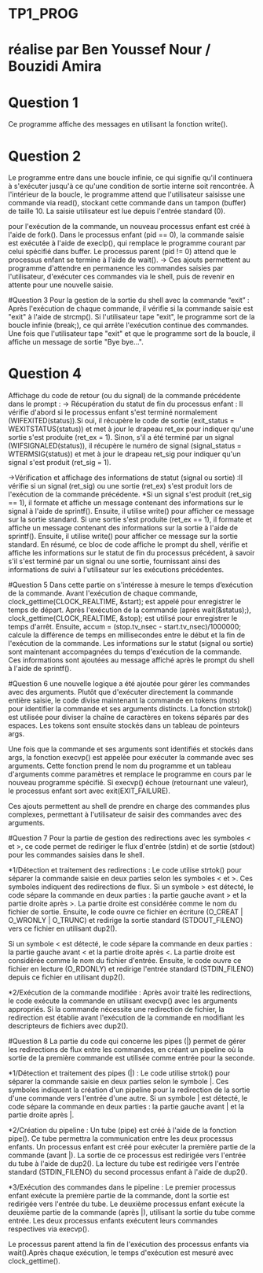 # TP1_PROG
# réalise par Ben Youssef Nour / Bouzidi Amira

# Question 1
Ce programme affiche des messages en utilisant la fonction write().

# Question 2
Le programme entre dans une boucle infinie, ce qui signifie qu'il continuera à s'exécuter jusqu'à ce qu'une condition de sortie interne soit rencontrée.
À l'intérieur de la boucle, le programme attend que l'utilisateur saisisse une commande via read(), stockant cette commande dans un tampon (buffer) de taille 10. La saisie utilisateur est lue depuis l'entrée standard (0).

pour l'exécution de la commande, un nouveau processus enfant est créé à l'aide de fork().
Dans le processus enfant (pid == 0), la commande saisie est exécutée à l'aide de execlp(), qui remplace le programme courant par celui spécifié dans buffer.
Le processus parent (pid != 0) attend que le processus enfant se termine à l'aide de wait().
-> Ces ajouts permettent au programme d'attendre en permanence les commandes saisies par l'utilisateur, d'exécuter ces commandes via le shell, puis de revenir en attente pour une nouvelle saisie.


#Question 3
Pour la gestion de la sortie du shell avec la commande “exit” : Après l'exécution de chaque commande, il vérifie si la commande saisie est "exit" à l'aide de strcmp(). Si l'utilisateur tape "exit", le programme sort de la boucle infinie (break;), ce qui arrête l'exécution continue des commandes.
Une fois que l'utilisateur tape "exit" et que le programme sort de la boucle, il affiche un message de sortie "Bye bye...".

# Question 4 
Affichage du code de retour (ou du signal) de la commande précédente dans le prompt :
-> Récupération du statut de fin du processus enfant : Il vérifie d'abord si le processus enfant s'est terminé normalement (WIFEXITED(status)).Si oui, il récupère le code de sortie (exit_status = WEXITSTATUS(status)) et met à jour le drapeau ret_ex pour indiquer qu'une sortie s'est produite (ret_ex = 1).
Sinon, s'il a été terminé par un signal (WIFSIGNALED(status)), il récupère le numéro de signal (signal_status = WTERMSIG(status)) et met à jour le drapeau ret_sig pour indiquer qu'un signal s'est produit (ret_sig = 1).

->Vérification et affichage des informations de statut (signal ou sortie) :Il vérifie si un signal (ret_sig) ou une sortie (ret_ex) s'est produit lors de l'exécution de la commande précédente.
    *Si un signal s'est produit (ret_sig == 1), il formate et affiche un message contenant des informations sur le signal à l'aide de sprintf(). Ensuite, il utilise write() pour afficher ce message sur la sortie standard.
    Si une sortie s'est produite (ret_ex == 1), il formate et affiche un message contenant des informations sur la sortie à l'aide de sprintf(). Ensuite, il utilise write() pour afficher ce message sur la sortie standard.
En résumé, ce bloc de code affiche le prompt du shell, vérifie et affiche les informations sur le statut de fin du processus précédent, à savoir s'il s'est terminé par un signal ou une sortie, fournissant ainsi des informations de suivi à l'utilisateur sur les exécutions précédentes.


#Question 5
Dans cette partie on s'intéresse à mesure le temps d’exécution de la commande. Avant l'exécution de chaque commande, clock_gettime(CLOCK_REALTIME, &start); est appelé pour enregistrer le temps de départ.
Après l'exécution de la commande (après wait(&status);), clock_gettime(CLOCK_REALTIME, &stop); est utilisé pour enregistrer le temps d'arrêt.
Ensuite, accum = (stop.tv_nsec - start.tv_nsec)/1000000; calcule la différence de temps en millisecondes entre le début et la fin de l'exécution de la commande.
Les informations sur le statut (signal ou sortie) sont maintenant accompagnées du temps d'exécution de la commande. Ces informations sont ajoutées au message affiché après le prompt du shell à l'aide de sprintf().


#Question 6
une nouvelle logique a été ajoutée pour gérer les commandes avec des arguments. Plutôt que d'exécuter directement la commande entière saisie, le code divise maintenant la commande en tokens (mots) pour identifier la commande et ses arguments distincts.
La fonction strtok() est utilisée pour diviser la chaîne de caractères en tokens séparés par des espaces. Les tokens sont ensuite stockés dans un tableau de pointeurs args.

Une fois que la commande et ses arguments sont identifiés et stockés dans args, la fonction execvp() est appelée pour exécuter la commande avec ses arguments. Cette fonction prend le nom du programme et un tableau d'arguments comme paramètres et remplace le programme en cours par le nouveau programme spécifié.
Si execvp() échoue (retournant une valeur), le processus enfant sort avec exit(EXIT_FAILURE).

Ces ajouts permettent au shell de prendre en charge des commandes plus complexes, permettant à l'utilisateur de saisir des commandes avec des arguments.

#Question 7
Pour la partie de gestion des redirections avec les symboles < et >, ce code permet de rediriger le flux d'entrée (stdin) et de sortie (stdout) pour les commandes saisies dans le shell. 

*1/Détection et traitement des redirections :
Le code utilise strtok() pour séparer la commande saisie en deux parties selon les symboles < et >. Ces symboles indiquent des redirections de flux.
Si un symbole > est détecté, le code sépare la commande en deux parties : la partie gauche avant > et la partie droite après >. La partie droite est considérée comme le nom du fichier de sortie.
Ensuite, le code ouvre ce fichier en écriture (O_CREAT | O_WRONLY | O_TRUNC) et redirige la sortie standard (STDOUT_FILENO) vers ce fichier en utilisant dup2().
        
Si un symbole < est détecté, le code sépare la commande en deux parties : la partie gauche avant < et la partie droite après <. La partie droite est considérée comme le nom du fichier d'entrée.
Ensuite, le code ouvre ce fichier en lecture (O_RDONLY) et redirige l'entrée standard (STDIN_FILENO) depuis ce fichier en utilisant dup2().

*2/Exécution de la commande modifiée :
Après avoir traité les redirections, le code exécute la commande en utilisant execvp() avec les arguments appropriés.
Si la commande nécessite une redirection de fichier, la redirection est établie avant l'exécution de la commande en modifiant les descripteurs de fichiers avec dup2().


#Question 8
La partie du code qui concerne les pipes (|) permet de gérer les redirections de flux entre les commandes, en créant un pipeline où la sortie de la première commande est utilisée comme entrée pour la seconde.

*1/Détection et traitement des pipes (|) :
Le code utilise strtok() pour séparer la commande saisie en deux parties selon le symbole |. Ces symboles indiquent la création d'un pipeline pour la redirection de la sortie d'une commande vers l'entrée d'une autre.
Si un symbole | est détecté, le code sépare la commande en deux parties : la partie gauche avant | et la partie droite après |.

*2/Création du pipeline :
Un tube (pipe) est créé à l'aide de la fonction pipe(). Ce tube permettra la communication entre les deux processus enfants.
Un processus enfant est créé pour exécuter la première partie de la commande (avant |). La sortie de ce processus est redirigée vers l'entrée du tube à l'aide de dup2().
La lecture du tube est redirigée vers l'entrée standard (STDIN_FILENO) du second processus enfant à l'aide de dup2().

*3/Exécution des commandes dans le pipeline :
Le premier processus enfant exécute la première partie de la commande, dont la sortie est redirigée vers l'entrée du tube.
Le deuxième processus enfant exécute la deuxième partie de la commande (après |), utilisant la sortie du tube comme entrée.
Les deux processus enfants exécutent leurs commandes respectives via execvp().

Le processus parent attend la fin de l'exécution des processus enfants via wait().Après chaque exécution, le temps d'exécution est mesuré avec clock_gettime().


